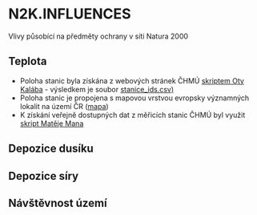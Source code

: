 # N2K.INFLUENCES
Vlivy působící na předměty ochrany v síti Natura 2000

## Teplota
* Poloha stanic byla získána z webových stránek ČHMÚ [skriptem Oty Kalába](https://github.com/kalab-oto/chmu-poloha-stanic) - výsledkem je soubor [stanice_ids.csv)](https://github.com/jonasgaigr/N2K.INFLUENCES/blob/main/stanice_ids.csv)
* Poloha stanic je propojena s mapovou vrstvou evropsky významných lokalit na území ČR ([mapa](https://github.com/jonasgaigr/N2K.INFLUENCES/blob/main/evl_chmu_mapa.html))
* K získání veřejně dostupných dat z měřicích stanic ČHMÚ byl využit [skript Matěje Mana](https://github.com/manmatej/chmu-process)

## Depozice dusíku

## Depozice síry

## Návštěvnost území
